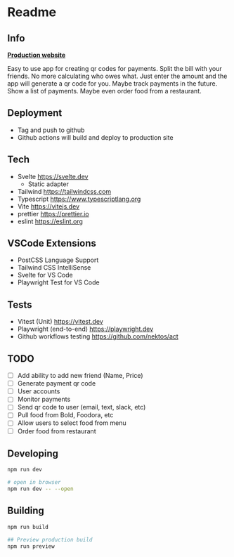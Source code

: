# Readme

## Info

[**Production website**](https://papu.vazacdaniel.com)

Easy to use app for creating qr codes for payments. Split the bill with your friends. No more calculating who owes what. Just enter the amount and the app will generate a qr code for you. Maybe track payments in the future. Show a list of payments. Maybe even order food from a restaurant.

## Deployment

- Tag and push to github
- Github actions will build and deploy to production site

## Tech

- Svelte <https://svelte.dev>
  - Static adapter
- Tailwind <https://tailwindcss.com>
- Typescript <https://www.typescriptlang.org>
- Vite <https://vitejs.dev>
- prettier <https://prettier.io>
- eslint <https://eslint.org>

## VSCode Extensions

- PostCSS Language Support
- Tailwind CSS IntelliSense
- Svelte for VS Code
- Playwright Test for VS Code

## Tests

- Vitest (Unit) <https://vitest.dev>
- Playwright (end-to-end) <https://playwright.dev>
- Github workflows testing <https://github.com/nektos/act>

## TODO

- [ ] Add ability to add new friend (Name, Price)
- [ ] Generate payment qr code
- [ ] User accounts
- [ ] Monitor payments
- [ ] Send qr code to user (email, text, slack, etc)
- [ ] Pull food from Bold, Foodora, etc
- [ ] Allow users to select food from menu
- [ ] Order food from restaurant

## Developing

```bash
npm run dev

# open in browser
npm run dev -- --open
```

## Building

```bash
npm run build

## Preview production build
npm run preview
```
